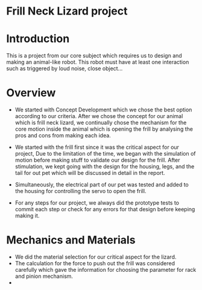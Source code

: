 # Frill Neck Lizard project

# Introduction
 This is a project from our core subject which requires us to
design and making an animal-like robot. This robot must have at least
one interaction such as triggered by loud noise, close object...

# Overview
 - We started with Concept Development which we chose the best option according to our criteria.
 After we chose the concept for our animal which is frill neck lizard, we continually chose the 
 mechanism for the core motion inside the animal which is opening the frill by analysing the pros
 and cons from making each idea.
 
 - We started with the frill first since it was the critical aspect for our project, Due to the limitation of the time, we began with the simulation of motion before making stuff
to validate our design for the frill. After stimulation, we kept going with the design for the housing, legs, and the tail for out pet which will be discussed in detail in the report.

 - Simultaneously, the electrical part of our pet was tested and added to the housing for controlling the servo to open the frill.

 - For any steps for our project, we always did the prototype tests to commit each step or check for any errors for that design before keeping making it.

# Mechanics and Materials
 - We did the material selection for our critical aspect for the lizard.
 - The calculation for the force to push out the frill was considered carefully which gave the information
   for choosing the parameter for rack and pinion mechanism.
 - 